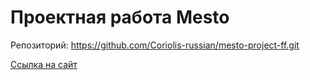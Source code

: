 # Проектная работа Mesto

Репозиторий: <https://github.com/Coriolis-russian/mesto-project-ff.git>

<a href="https://coriolis-russian.github.io/mesto-project-ff/" target="_blank">Ссылка на сайт</a>